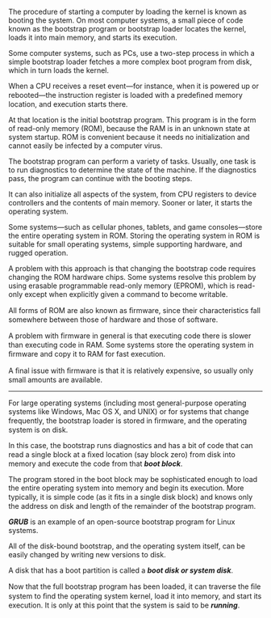 

The procedure of starting a computer by loading the kernel is known as booting the system. On most computer systems, a small piece of code known as the bootstrap program or bootstrap loader locates the kernel, loads it into main memory, and starts its execution. 

Some computer systems, such as PCs, use a two-step process in which a simple bootstrap loader fetches a more complex boot program from disk, which in turn loads the kernel.


When a CPU receives a reset event—for instance, when it is powered up or rebooted—the instruction register is loaded with a predeﬁned memory location, and execution starts there.

At that location is the initial bootstrap program. 
This program is in the form of read-only memory (ROM), because the RAM is in an unknown state at system startup. 
ROM is convenient because it needs no initialization and cannot easily be infected by a computer virus.


The bootstrap program can perform a variety of tasks. Usually, one task is to run diagnostics to determine the state of the machine. 
If the diagnostics pass, the program can continue with the booting steps. 

It can also initialize all aspects of the system, from CPU registers to device controllers and the contents of main memory. Sooner or later, it starts the operating system.


Some systems—such as cellular phones, tablets, and game consoles—store the entire operating system in ROM. Storing the operating system in ROM is suitable for small operating systems, simple supporting hardware, and rugged operation. 

A problem with this approach is that changing the bootstrap code requires changing the ROM hardware chips. Some systems resolve this problem by using erasable programmable read-only memory (EPROM), which is read-only except when explicitly given a command to become writable. 

All forms of ROM are also known as ﬁrmware, since their characteristics fall somewhere between those of hardware and those of software.

A problem with ﬁrmware in general is that executing code there is slower than executing code in RAM. Some systems store the operating system in ﬁrmware and copy it to RAM for fast execution. 

A ﬁnal issue with ﬁrmware is that it is relatively expensive, so
usually only small amounts are available.

___

For large operating systems (including most general-purpose operating systems like Windows, Mac OS X, and UNIX) or for systems that change frequently, the bootstrap loader is stored in ﬁrmware, and the operating system is on disk.


In this case, the bootstrap runs diagnostics and has a bit of code that can read a single block at a ﬁxed location (say block zero) from disk into memory and execute the code from that ***boot block***.

The program stored in the boot block may be sophisticated enough to load the entire operating system into memory and begin its execution.
More typically, it is simple code (as it ﬁts in a single disk block) and knows only the address on disk and length of the remainder of the bootstrap program.

***GRUB*** is an example of an open-source bootstrap program for Linux systems.

All of the disk-bound bootstrap, and the operating system itself, can be easily changed by writing new versions to disk.

A disk that has a boot partition is called a ***boot disk or system disk***.

Now that the full bootstrap program has been loaded, it can traverse the ﬁle system to ﬁnd the operating system kernel, load it into memory, and start its execution. 
It is only at this point that the system is said to be ***running***.